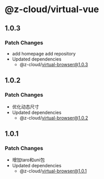 # @z-cloud/virtual-vue

## 1.0.3

### Patch Changes

- add homepage add repository
- Updated dependencies
  - @z-cloud/virtual-browser@1.0.3

## 1.0.2

### Patch Changes

- 优化动态尺寸
- Updated dependencies
  - @z-cloud/virtual-browser@1.0.2

## 1.0.1

### Patch Changes

- 增加taro和uni包
- Updated dependencies
  - @z-cloud/virtual-browser@1.0.1
